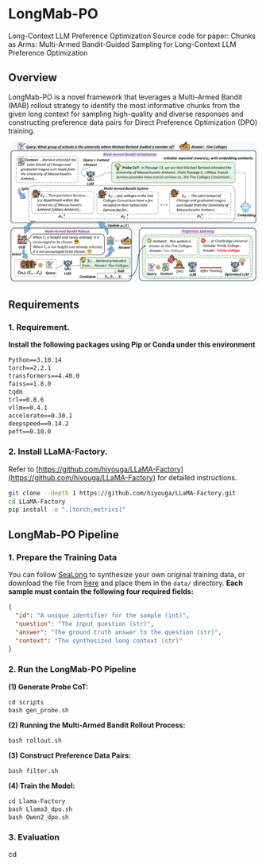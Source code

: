 # LongMab-PO
Long-Context LLM Preference Optimization
Source code for paper: Chunks as Arms: Multi-Armed Bandit-Guided Sampling for Long-Context LLM Preference Optimization
## Overview
LongMab-PO is a novel framework that leverages a Multi-Armed Bandit (MAB) rollout strategy to identify the most informative chunks from the given long context for sampling high-quality and diverse responses and constructing preference data pairs for Direct Preference Optimization (DPO) training.

![](fig/LongMab_final.png)

## Requirements

### 1. Requirement.
**Install the following packages using Pip or Conda under this environment**

```
Python==3.10.14
torch==2.2.1
transformers==4.40.0
faiss==1.8.0
tqdm
trl==0.8.6
vllm==0.4.1
accelerate==0.30.1
deepspeed==0.14.2
peft==0.10.0
```

### 2. Install LLaMA-Factory.
Refer to [https://github.com/hiyouga/LLaMA-Factory](https://github.com/hiyouga/LLaMA-Factory) for detailed instructions.

```bash
git clone --depth 1 https://github.com/hiyouga/LLaMA-Factory.git
cd LLaMA-Factory
pip install -e ".[torch,metrics]"
```

## LongMab-PO Pipeline

### 1. Prepare the Training Data
You can follow [SeaLong](https://github.com/SihengLi99/SEALONG/tree/main) to synthesize your own original training data, or download the file from [here](https://drive.google.com/drive/folders/1QJ63-90RIdjyKwAdCMZKLz5KiFfxEkoq?usp=sharing) and place them in the `data/` directory.
 **Each sample must contain the following four required fields:**

```json
{
  "id": "A unique identifier for the sample (int)",
  "question": "The input question (str)",
  "answer": "The ground truth answer to the question (str)",
  "context": "The synthesized long context (str)"
}     
```


### 2. Run the LongMab-PO Pipeline
**(1) Generate Probe CoT:**
```
cd scripts
bash gen_probe.sh
```
**(2) Running the Multi-Armed Bandit Rollout Process:**
```
bash rollout.sh
```
**(3) Construct Preference Data Pairs:**
```
bash filter.sh
```
**(4) Train the Model:**
```
cd Llama-Factory
bash Llama3_dpo.sh
bash Qwen2_dpo.sh
```
### 3. Evaluation
cd 
